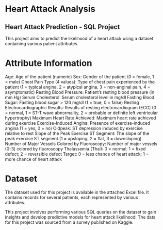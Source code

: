 # Heart Attack Analysis
## Heart Attack Prediction - SQL Project
This project aims to predict the likelihood of a heart attack using a dataset containing various patient attributes.

# Attribute Information
Age: Age of the patient (numeric)
Sex: Gender of the patient (0 = female, 1 = male)
Chest Pain Type (4 values): Type of chest pain experienced by the patient (1 = typical angina, 2 = atypical angina, 3 = non-anginal pain, 4 = asymptomatic)
Resting Blood Pressure: Patient’s resting blood pressure (in mm Hg)
Serum Cholesterol: Serum cholesterol level in mg/dl
Fasting Blood Sugar: Fasting blood sugar > 120 mg/dl (1 = true, 0 = false)
Resting Electrocardiographic Results: Results of resting electrocardiogram (ECG) (0 = normal, 1 = ST-T wave abnormality, 2 = probable or definite left ventricular hypertrophy)
Maximum Heart Rate Achieved: Maximum heart rate achieved during exercise
Exercise-Induced Angina: Presence of exercise-induced angina (1 = yes, 0 = no)
Oldpeak: ST depression induced by exercise relative to rest
Slope of the Peak Exercise ST Segment: The slope of the peak exercise ST segment (1 = upsloping, 2 = flat, 3 = downsloping)
Number of Major Vessels Colored by Fluoroscopy: Number of major vessels (0-3) colored by fluoroscopy
Thalassemia (Thal): 0 = normal; 1 = fixed defect; 2 = reversible defect
Target: 0 = less chance of heart attack; 1 = more chance of heart attack

# Dataset
The dataset used for this project is available in the attached Excel file. It contains records for several patients, each represented by various attributes.

This project involves performing various SQL queries on the dataset to gain insights and develop predictive models for heart attack likelihood. The data for this project was sourced from a survey published on Kaggle.
